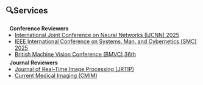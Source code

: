 ## 🔍Services

<h4 style="margin:0 10px 0;">Conference Reviewers</h4>

<ul style="margin:0 0 5px;">
  <li><a href="https://2025.ijcnn.org/"><autocolor>International Joint Conference on Neural Networks (IJCNN) 2025</autocolor></a></li>
  <li><a href="https://www.ieeesmc2025.org/"><autocolor>IEEE International Conference on Systems, Man, and Cybernetics (SMC) 2025</autocolor></a></li>
  <li><a href="https://bmvc2025.bmva.org/"><autocolor>British Machine Vision Conference (BMVC) 36th</autocolor></a></li>
</ul>

<h4 style="margin:0 10px 0;">Journal Reviewers</h4>

<ul style="margin:0 0 20px;">
  <li><a href="https://link.springer.com/journal/11554"><autocolor>Journal of Real-Time Image Processing (JRTIP)</autocolor></a></li>
  <li><a href="https://www.benthamscience.com/journal/33/about-journal"><autocolor>Current Medical Imaging (CMIM)</autocolor></a></li>
</ul>

